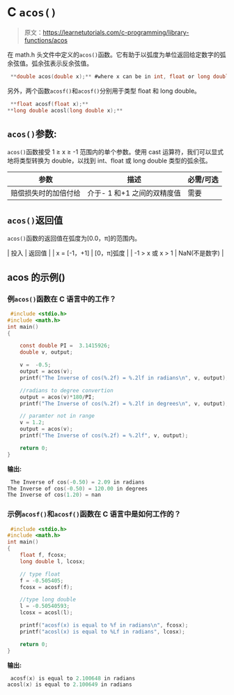 # C `acos()`

> 原文：<https://learnetutorials.com/c-programming/library-functions/acos>

在 math.h 头文件中定义的`acos()`函数。它有助于以弧度为单位返回给定数字的弧余弦值。弧余弦表示反余弦值。

```c
 **double acos(double x);** #where x can be in int, float or long double 

```

另外，两个函数`acosf()`和`acosf()`分别用于类型 float 和 long double。

```c
 **float acosf(float x);** 
**long double acosl(long double x);** 

```

## `acos()`参数:

`acos()`函数接受 1 ≥ x ≥ -1 范围内的单个参数。使用 cast 运算符，我们可以显式地将类型转换为 double，以找到 int、float 或 long double 类型的弧余弦。

| 参数 | 描述 | 必需/可选 |
| --- | --- | --- |
| 赔偿损失时的加倍付给 | 介于- 1 和+1 之间的双精度值 | 需要 |

## `acos()`返回值

`acos()`函数的返回值在弧度为[0.0，π]的范围内。

| 投入 | 返回值 |
| x = [-1，+1] | [0，π]弧度 |
| -1 > x 或 x > 1 | NaN(不是数字) |

## acos 的示例()

### 例`acos()`函数在 C 语言中的工作？

```c
 #include <stdio.h>
#include <math.h>
int main()
{

    const double PI =  3.1415926;
    double v, output;

    v =  -0.5;
    output = acos(v);
    printf("The Inverse of cos(%.2f) = %.2lf in radians\n", v, output);

    //radians to degree convertion
    output = acos(v)*180/PI;
    printf("The Inverse of cos(%.2f) = %.2lf in degrees\n", v, output);

    // paramter not in range
    v = 1.2;
    output = acos(v);
    printf("The Inverse of cos(%.2f) = %.2lf", v, output);

    return 0;
} 

```

**输出:**

```c
 The Inverse of cos(-0.50) = 2.09 in radians
The Inverse of cos(-0.50) = 120.00 in degrees
The Inverse of cos(1.20) = nan 
```

### 示例`acosf()`和`acosf()`函数在 C 语言中是如何工作的？

```c
 #include <stdio.h>
#include <math.h>
int main()
{
    float f, fcosx;
    long double l, lcosx;

    // type float
    f = -0.505405;
    fcosx = acosf(f);

    //type long double
    l = -0.50540593;
    lcosx = acosl(l);

    printf("acosf(x) is equal to %f in radians\n", fcosx);
    printf("acosl(x) is equal to %Lf in radians", lcosx);

    return 0;
} 

```

**输出:**

```c
 acosf(x) is equal to 2.100648 in radians
acosl(x) is equal to 2.100649 in radians 
```